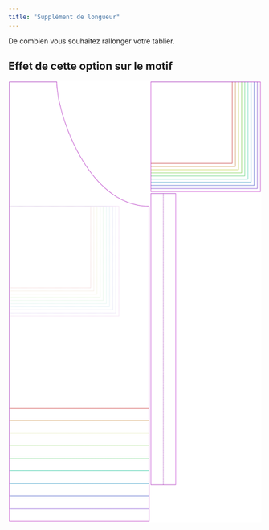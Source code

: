 ```yaml
---
title: "Supplément de longueur"
---
```


De combien vous souhaitez rallonger votre tablier.

## Effet de cette option sur le motif

![Cette image montre l'effet de cette option en superposant plusieurs variantes qui ont une valeur différente pour cette option](albert_lengthbonus_sample.svg "Effet de cette option sur le motif")
